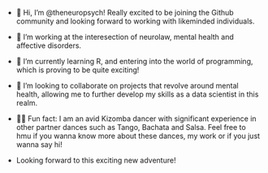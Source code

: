 - 👋 Hi, I’m @theneuropsych! Really excited to be joining the Github community and looking forward to working with likeminded individuals.
- 👀 I’m working at the interesection of neurolaw, mental health and affective disorders.
- 🌱 I’m currently learning R, and entering into the world of programming, which is proving to be quite exciting!
- 🧠 I’m looking to collaborate on projects that revolve around mental health, allowing me to further develop my skills as a data scientist in this realm.
- 🕺🏾 Fun fact: I am an avid Kizomba dancer with significant experience in other partner dances such as Tango, Bachata and Salsa. Feel free to hmu if you wanna know more about these dances, my work or if you just wanna say hi!

- Looking forward to this exciting new adventure!

<!---
theneuropsych/theneuropsych is a ✨ special ✨ repository because its `README.md` (this file) appears on your GitHub profile.
You can click the Preview link to take a look at your changes.
--->
